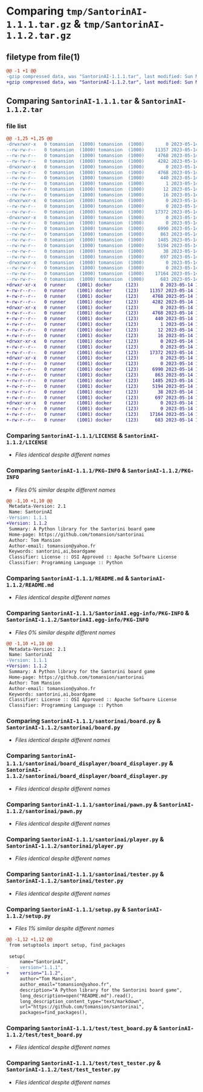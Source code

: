 # Comparing `tmp/SantorinAI-1.1.1.tar.gz` & `tmp/SantorinAI-1.1.2.tar.gz`

## filetype from file(1)

```diff
@@ -1 +1 @@
-gzip compressed data, was "SantorinAI-1.1.1.tar", last modified: Sun May 14 13:39:11 2023, max compression
+gzip compressed data, was "SantorinAI-1.1.2.tar", last modified: Sun May 14 13:43:37 2023, max compression
```

## Comparing `SantorinAI-1.1.1.tar` & `SantorinAI-1.1.2.tar`

### file list

```diff
@@ -1,25 +1,25 @@
-drwxrwxr-x   0 tomansion  (1000) tomansion  (1000)        0 2023-05-14 13:39:11.918686 SantorinAI-1.1.1/
--rw-rw-r--   0 tomansion  (1000) tomansion  (1000)    11357 2023-05-14 12:45:31.000000 SantorinAI-1.1.1/LICENSE
--rw-rw-r--   0 tomansion  (1000) tomansion  (1000)     4768 2023-05-14 13:39:11.918686 SantorinAI-1.1.1/PKG-INFO
--rw-rw-r--   0 tomansion  (1000) tomansion  (1000)     4282 2023-05-14 13:23:42.000000 SantorinAI-1.1.1/README.md
-drwxrwxr-x   0 tomansion  (1000) tomansion  (1000)        0 2023-05-14 13:39:11.914685 SantorinAI-1.1.1/SantorinAI.egg-info/
--rw-rw-r--   0 tomansion  (1000) tomansion  (1000)     4768 2023-05-14 13:39:11.000000 SantorinAI-1.1.1/SantorinAI.egg-info/PKG-INFO
--rw-rw-r--   0 tomansion  (1000) tomansion  (1000)      440 2023-05-14 13:39:11.000000 SantorinAI-1.1.1/SantorinAI.egg-info/SOURCES.txt
--rw-rw-r--   0 tomansion  (1000) tomansion  (1000)        1 2023-05-14 13:39:11.000000 SantorinAI-1.1.1/SantorinAI.egg-info/dependency_links.txt
--rw-rw-r--   0 tomansion  (1000) tomansion  (1000)       12 2023-05-14 13:39:11.000000 SantorinAI-1.1.1/SantorinAI.egg-info/requires.txt
--rw-rw-r--   0 tomansion  (1000) tomansion  (1000)       16 2023-05-14 13:39:11.000000 SantorinAI-1.1.1/SantorinAI.egg-info/top_level.txt
-drwxrwxr-x   0 tomansion  (1000) tomansion  (1000)        0 2023-05-14 13:39:11.914685 SantorinAI-1.1.1/santorinai/
--rw-rw-r--   0 tomansion  (1000) tomansion  (1000)        0 2023-05-14 12:35:43.000000 SantorinAI-1.1.1/santorinai/__init__.py
--rw-rw-r--   0 tomansion  (1000) tomansion  (1000)    17372 2023-05-14 12:35:43.000000 SantorinAI-1.1.1/santorinai/board.py
-drwxrwxr-x   0 tomansion  (1000) tomansion  (1000)        0 2023-05-14 13:39:11.914685 SantorinAI-1.1.1/santorinai/board_displayer/
--rw-rw-r--   0 tomansion  (1000) tomansion  (1000)        0 2023-05-14 13:22:31.000000 SantorinAI-1.1.1/santorinai/board_displayer/__init__.py
--rw-rw-r--   0 tomansion  (1000) tomansion  (1000)     6990 2023-05-14 12:35:43.000000 SantorinAI-1.1.1/santorinai/board_displayer/board_displayer.py
--rw-rw-r--   0 tomansion  (1000) tomansion  (1000)      863 2023-05-14 12:35:43.000000 SantorinAI-1.1.1/santorinai/pawn.py
--rw-rw-r--   0 tomansion  (1000) tomansion  (1000)     1485 2023-05-14 12:35:43.000000 SantorinAI-1.1.1/santorinai/player.py
--rw-rw-r--   0 tomansion  (1000) tomansion  (1000)     5194 2023-05-14 12:35:43.000000 SantorinAI-1.1.1/santorinai/tester.py
--rw-rw-r--   0 tomansion  (1000) tomansion  (1000)       38 2023-05-14 13:39:11.918686 SantorinAI-1.1.1/setup.cfg
--rw-rw-r--   0 tomansion  (1000) tomansion  (1000)      697 2023-05-14 13:38:48.000000 SantorinAI-1.1.1/setup.py
-drwxrwxr-x   0 tomansion  (1000) tomansion  (1000)        0 2023-05-14 13:39:11.918686 SantorinAI-1.1.1/test/
--rw-rw-r--   0 tomansion  (1000) tomansion  (1000)        0 2023-05-14 12:27:26.000000 SantorinAI-1.1.1/test/__init__.py
--rw-rw-r--   0 tomansion  (1000) tomansion  (1000)    17164 2023-05-14 12:27:26.000000 SantorinAI-1.1.1/test/test_board.py
--rw-rw-r--   0 tomansion  (1000) tomansion  (1000)      683 2023-05-14 12:27:26.000000 SantorinAI-1.1.1/test/test_tester.py
+drwxr-xr-x   0 runner    (1001) docker     (123)        0 2023-05-14 13:43:37.897210 SantorinAI-1.1.2/
+-rw-r--r--   0 runner    (1001) docker     (123)    11357 2023-05-14 13:43:24.000000 SantorinAI-1.1.2/LICENSE
+-rw-r--r--   0 runner    (1001) docker     (123)     4768 2023-05-14 13:43:37.897210 SantorinAI-1.1.2/PKG-INFO
+-rw-r--r--   0 runner    (1001) docker     (123)     4282 2023-05-14 13:43:24.000000 SantorinAI-1.1.2/README.md
+drwxr-xr-x   0 runner    (1001) docker     (123)        0 2023-05-14 13:43:37.897210 SantorinAI-1.1.2/SantorinAI.egg-info/
+-rw-r--r--   0 runner    (1001) docker     (123)     4768 2023-05-14 13:43:37.000000 SantorinAI-1.1.2/SantorinAI.egg-info/PKG-INFO
+-rw-r--r--   0 runner    (1001) docker     (123)      440 2023-05-14 13:43:37.000000 SantorinAI-1.1.2/SantorinAI.egg-info/SOURCES.txt
+-rw-r--r--   0 runner    (1001) docker     (123)        1 2023-05-14 13:43:37.000000 SantorinAI-1.1.2/SantorinAI.egg-info/dependency_links.txt
+-rw-r--r--   0 runner    (1001) docker     (123)       12 2023-05-14 13:43:37.000000 SantorinAI-1.1.2/SantorinAI.egg-info/requires.txt
+-rw-r--r--   0 runner    (1001) docker     (123)       16 2023-05-14 13:43:37.000000 SantorinAI-1.1.2/SantorinAI.egg-info/top_level.txt
+drwxr-xr-x   0 runner    (1001) docker     (123)        0 2023-05-14 13:43:37.897210 SantorinAI-1.1.2/santorinai/
+-rw-r--r--   0 runner    (1001) docker     (123)        0 2023-05-14 13:43:24.000000 SantorinAI-1.1.2/santorinai/__init__.py
+-rw-r--r--   0 runner    (1001) docker     (123)    17372 2023-05-14 13:43:24.000000 SantorinAI-1.1.2/santorinai/board.py
+drwxr-xr-x   0 runner    (1001) docker     (123)        0 2023-05-14 13:43:37.897210 SantorinAI-1.1.2/santorinai/board_displayer/
+-rw-r--r--   0 runner    (1001) docker     (123)        0 2023-05-14 13:43:24.000000 SantorinAI-1.1.2/santorinai/board_displayer/__init__.py
+-rw-r--r--   0 runner    (1001) docker     (123)     6990 2023-05-14 13:43:24.000000 SantorinAI-1.1.2/santorinai/board_displayer/board_displayer.py
+-rw-r--r--   0 runner    (1001) docker     (123)      863 2023-05-14 13:43:24.000000 SantorinAI-1.1.2/santorinai/pawn.py
+-rw-r--r--   0 runner    (1001) docker     (123)     1485 2023-05-14 13:43:24.000000 SantorinAI-1.1.2/santorinai/player.py
+-rw-r--r--   0 runner    (1001) docker     (123)     5194 2023-05-14 13:43:24.000000 SantorinAI-1.1.2/santorinai/tester.py
+-rw-r--r--   0 runner    (1001) docker     (123)       38 2023-05-14 13:43:37.897210 SantorinAI-1.1.2/setup.cfg
+-rw-r--r--   0 runner    (1001) docker     (123)      697 2023-05-14 13:43:24.000000 SantorinAI-1.1.2/setup.py
+drwxr-xr-x   0 runner    (1001) docker     (123)        0 2023-05-14 13:43:37.897210 SantorinAI-1.1.2/test/
+-rw-r--r--   0 runner    (1001) docker     (123)        0 2023-05-14 13:43:24.000000 SantorinAI-1.1.2/test/__init__.py
+-rw-r--r--   0 runner    (1001) docker     (123)    17164 2023-05-14 13:43:24.000000 SantorinAI-1.1.2/test/test_board.py
+-rw-r--r--   0 runner    (1001) docker     (123)      683 2023-05-14 13:43:24.000000 SantorinAI-1.1.2/test/test_tester.py
```

### Comparing `SantorinAI-1.1.1/LICENSE` & `SantorinAI-1.1.2/LICENSE`

 * *Files identical despite different names*

### Comparing `SantorinAI-1.1.1/PKG-INFO` & `SantorinAI-1.1.2/PKG-INFO`

 * *Files 0% similar despite different names*

```diff
@@ -1,10 +1,10 @@
 Metadata-Version: 2.1
 Name: SantorinAI
-Version: 1.1.1
+Version: 1.1.2
 Summary: A Python library for the Santorini board game
 Home-page: https://github.com/tomansion/santorinai
 Author: Tom Mansion
 Author-email: tomansion@yahoo.fr
 Keywords: santorini,ai,boardgame
 Classifier: License :: OSI Approved :: Apache Software License
 Classifier: Programming Language :: Python
```

### Comparing `SantorinAI-1.1.1/README.md` & `SantorinAI-1.1.2/README.md`

 * *Files identical despite different names*

### Comparing `SantorinAI-1.1.1/SantorinAI.egg-info/PKG-INFO` & `SantorinAI-1.1.2/SantorinAI.egg-info/PKG-INFO`

 * *Files 0% similar despite different names*

```diff
@@ -1,10 +1,10 @@
 Metadata-Version: 2.1
 Name: SantorinAI
-Version: 1.1.1
+Version: 1.1.2
 Summary: A Python library for the Santorini board game
 Home-page: https://github.com/tomansion/santorinai
 Author: Tom Mansion
 Author-email: tomansion@yahoo.fr
 Keywords: santorini,ai,boardgame
 Classifier: License :: OSI Approved :: Apache Software License
 Classifier: Programming Language :: Python
```

### Comparing `SantorinAI-1.1.1/santorinai/board.py` & `SantorinAI-1.1.2/santorinai/board.py`

 * *Files identical despite different names*

### Comparing `SantorinAI-1.1.1/santorinai/board_displayer/board_displayer.py` & `SantorinAI-1.1.2/santorinai/board_displayer/board_displayer.py`

 * *Files identical despite different names*

### Comparing `SantorinAI-1.1.1/santorinai/pawn.py` & `SantorinAI-1.1.2/santorinai/pawn.py`

 * *Files identical despite different names*

### Comparing `SantorinAI-1.1.1/santorinai/player.py` & `SantorinAI-1.1.2/santorinai/player.py`

 * *Files identical despite different names*

### Comparing `SantorinAI-1.1.1/santorinai/tester.py` & `SantorinAI-1.1.2/santorinai/tester.py`

 * *Files identical despite different names*

### Comparing `SantorinAI-1.1.1/setup.py` & `SantorinAI-1.1.2/setup.py`

 * *Files 1% similar despite different names*

```diff
@@ -1,12 +1,12 @@
 from setuptools import setup, find_packages
 
 setup(
     name="SantorinAI",
-    version="1.1.1",
+    version="1.1.2",
     author="Tom Mansion",
     author_email="tomansion@yahoo.fr",
     description="A Python library for the Santorini board game",
     long_description=open("README.md").read(),
     long_description_content_type="text/markdown",
     url="https://github.com/tomansion/santorinai",
     packages=find_packages(),
```

### Comparing `SantorinAI-1.1.1/test/test_board.py` & `SantorinAI-1.1.2/test/test_board.py`

 * *Files identical despite different names*

### Comparing `SantorinAI-1.1.1/test/test_tester.py` & `SantorinAI-1.1.2/test/test_tester.py`

 * *Files identical despite different names*

